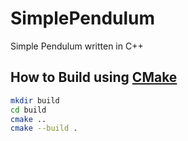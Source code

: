 # SimplePendulum

Simple Pendulum written in C++

## How to Build using [CMake](https://cmake.org/)

```bash
mkdir build
cd build
cmake ..
cmake --build .
```
